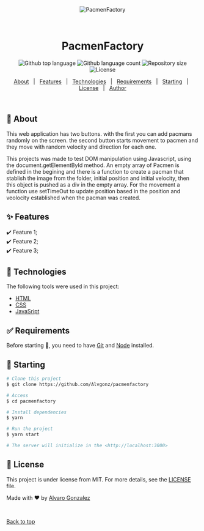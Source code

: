 <div align="center" id="top"> 
  <img src="./.github/app.gif" alt="PacmenFactory" />

  &#xa0;

  <!-- <a href="https://pacmenfactory.netlify.app">Demo</a> -->
</div>

<h1 align="center">PacmenFactory</h1>

<p align="center">
  <img alt="Github top language" src="https://img.shields.io/github/languages/top/Alvgonz/pacmenfactory?color=56BEB8">

  <img alt="Github language count" src="https://img.shields.io/github/languages/count/Alvgonz/pacmenfactory?color=56BEB8">

  <img alt="Repository size" src="https://img.shields.io/github/repo-size/Alvgonz/pacmenfactory?color=56BEB8">

  <img alt="License" src="https://img.shields.io/github/license/Alvgonz/pacmenfactory?color=56BEB8">

  <!-- <img alt="Github issues" src="https://img.shields.io/github/issues/Alvgonz/pacmenfactory?color=56BEB8" /> -->

  <!-- <img alt="Github forks" src="https://img.shields.io/github/forks/Alvgonz/pacmenfactory?color=56BEB8" /> -->

  <!-- <img alt="Github stars" src="https://img.shields.io/github/stars/Alvgonz/pacmenfactory?color=56BEB8" /> -->
</p>

<!-- Status -->

<!-- <h4 align="center"> 
	🚧  PacmenFactory 🚀 Under construction...  🚧
</h4> 

<hr> -->

<p align="center">
  <a href="#dart-about">About</a> &#xa0; | &#xa0; 
  <a href="#sparkles-features">Features</a> &#xa0; | &#xa0;
  <a href="#rocket-technologies">Technologies</a> &#xa0; | &#xa0;
  <a href="#white_check_mark-requirements">Requirements</a> &#xa0; | &#xa0;
  <a href="#checkered_flag-starting">Starting</a> &#xa0; | &#xa0;
  <a href="#memo-license">License</a> &#xa0; | &#xa0;
  <a href="https://github.com/Alvgonz" target="_blank">Author</a>
</p>

<br>

## :dart: About ##

This web application has two buttons. with the first you can add pacmans randomly on the screen. the second button starts movement to pacmen and they move with random velocity and direction for each one.

This projects was made to test DOM manipulation using Javascript, using the document.getElementById method. An empty array of Pacmen is defined in the begining and there is a function to create a pacman that stablish the image from the folder, initial position and initial velocity, then this object is pushed as a div in the empty array. For the movement a function use setTimeOut to update position based in the position and veolocity established when the pacman was created. 

## :sparkles: Features ##

:heavy_check_mark: Feature 1;\
:heavy_check_mark: Feature 2;\
:heavy_check_mark: Feature 3;

## :rocket: Technologies ##

The following tools were used in this project:

- [HTML](https://developer.mozilla.org/es/docs/Web/HTML)
- [CSS](https://developer.mozilla.org/es/docs/Web/CSS)
- [JavaSript](https://developer.mozilla.org/es/docs/Web/JavaScript)


## :white_check_mark: Requirements ##

Before starting :checkered_flag:, you need to have [Git](https://git-scm.com) and [Node](https://nodejs.org/en/) installed.

## :checkered_flag: Starting ##

```bash
# Clone this project
$ git clone https://github.com/Alvgonz/pacmenfactory

# Access
$ cd pacmenfactory

# Install dependencies
$ yarn

# Run the project
$ yarn start

# The server will initialize in the <http://localhost:3000>
```

## :memo: License ##

This project is under license from MIT. For more details, see the [LICENSE](LICENSE.md) file.


Made with :heart: by <a href="https://github.com/Alvgonz" target="_blank">Alvaro Gonzalez</a>

&#xa0;

<a href="#top">Back to top</a>
